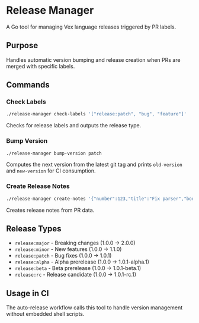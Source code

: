 # Release Manager

A Go tool for managing Vex language releases triggered by PR labels.

## Purpose

Handles automatic version bumping and release creation when PRs are merged with specific labels.

## Commands

### Check Labels
```bash
./release-manager check-labels '["release:patch", "bug", "feature"]'
```
Checks for release labels and outputs the release type.

### Bump Version  
```bash
./release-manager bump-version patch
```
Computes the next version from the latest git tag and prints `old-version` and `new-version` for CI consumption.

### Create Release Notes
```bash
./release-manager create-notes '{"number":123,"title":"Fix parser","body":"Details...","author":"user","release_type":"patch"}'
```
Creates release notes from PR data.

## Release Types

- `release:major` - Breaking changes (1.0.0 → 2.0.0)
- `release:minor` - New features (1.0.0 → 1.1.0)  
- `release:patch` - Bug fixes (1.0.0 → 1.0.1)
- `release:alpha` - Alpha prerelease (1.0.0 → 1.0.1-alpha.1)
- `release:beta` - Beta prerelease (1.0.0 → 1.0.1-beta.1)
- `release:rc` - Release candidate (1.0.0 → 1.0.1-rc.1)

## Usage in CI

The auto-release workflow calls this tool to handle version management without embedded shell scripts.
